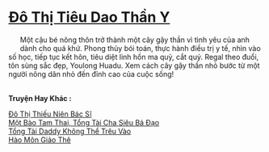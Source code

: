 <a href="https://truyentiki.com/do-thi-tieu-dao-than-y.33528/" title="Đô Thị Tiêu Dao Thần Y"><h1>Đô Thị Tiêu Dao Thần Y</h1></a><div style="display:table"><img align="right" style="float: left; padding: 10px;" src="https://truyentiki.com/images/story/200x260/33528.jpg" alt="">Một cậu bé nông thôn trở thành một cây gậy thần vì tình yêu của anh dành cho quá khứ. Phong thủy bói toán, thực hành điều trị y tế, nhìn vào số học, tiếp tục kết hôn, tiêu diệt linh hồn ma quỷ, cắt quỷ. Regal theo đuổi, tôn sùng sắc đẹp, Youlong Huadu. Xem cách cây gậy thần nhỏ bước từ một người nông dân nhỏ đến đỉnh cao của cuộc sống!</div><p><br><b>Truyện Hay Khác :</b></p><a href="https://truyentiki.com/do-thi-thieu-nien-bac-si.33527/" alt="Đô Thị Thiếu Niên Bác Sĩ">Đô Thị Thiếu Niên Bác Sĩ</a><br/><a href="https://github.com/nownovels/top500/tree/master/truyenhay/33822/" alt="Một Bào Tam Thai, Tổng Tài Cha Siêu Bá Đạo">Một Bào Tam Thai, Tổng Tài Cha Siêu Bá Đạo</a><br/><a href="https://github.com/nownovels/top500/tree/master/truyenhay/33935/" alt="Tổng Tài Daddy Không Thể Trêu Vào">Tổng Tài Daddy Không Thể Trêu Vào</a><br/><a href="https://www.pinterest.com/pin/594756694531470981" alt="Hào Môn Giảo Thê">Hào Môn Giảo Thê</a><br/>